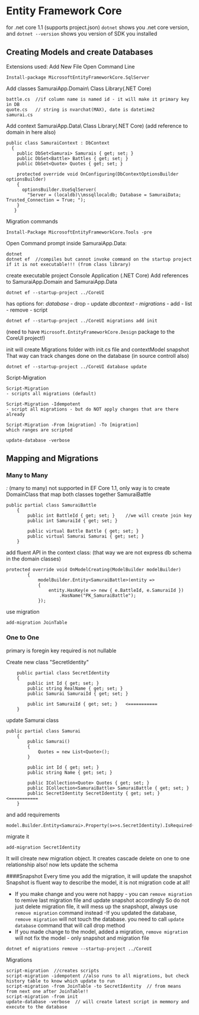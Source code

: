 
# Entity Framework Core
for .net core 1.1 (supports project.json)
`dotnet` shows you .net core version, and `dotnet --version` shows you version of SDK you installed

## Creating Models and create Databases

Extensions used:
Add New File
Open Command Line

```
Install-package MicrosoftEntityFrameworkCore.SqlServer
```

Add classes SamuraiApp.Domain\   Class Library(.NET Core)
```
battle.cs  //if column name is named id - it will make it primary key in DB
quote.cs   // string is nvarchat(MAX), date is datetime2
samurai.cs
```
Add context  SamuraiApp.Data\  Class Library(.NET Core) (add reference to domain in here also)
```
public class SamuraiContext : DbContext
  {
    public DbSet<Samurai> Samurais { get; set; }
    public DbSet<Battle> Battles { get; set; }
    public DbSet<Quote> Quotes { get; set; }

    protected override void OnConfiguring(DbContextOptionsBuilder optionsBuilder)
    {
      optionsBuilder.UseSqlServer(
        "Server = (localdb)\\mssqllocaldb; Database = SamuraiData; Trusted_Connection = True; ");
    }
   }
```
Migration commands
```
Install-Package MicrosoftEntityFrameworkCore.Tools -pre

```
Open Command prompt inside SamuraiApp.Data:
```
dotnet
dotnet ef  //compiles but cannot invoke command on the startup project if it is not executable!!! (from class library)
```
create executable project Console Application (.NET Core)
Add references to SamuraiApp.Domain and SamuraiApp.Data
```
dotnet ef --startup-project ../CoreUI
```
has options for:
*database* - drop - update
*dbcontext*  -
*migrations* - add  - list - remove - script

```
dotnet ef --startup-project ../CoreUI migrations add init
```
(need to have `Microsoft.EntityFrameworkCore.Design` package to the CoreUI project!)

init will create Migrations folder with init.cs file and contextModel snapshot
That way can track changes done on the database (in source controll also)

```
dotnet ef --startup-project ../CoreUI database update
```

Script-Migration
```
Script-Migration
- scripts all migrations (default)

Script-Migration -Idempotent
- script all migrations - but do NOT apply changes that are there already

Script-Migration -From [migration] -To [migration]
which ranges are scripted
```

```
update-database -verbose
```

## Mapping and Migrations

### Many to Many
*:* (many to many) not supported in EF Core 1.1, only way is to create DomainClass that map both classes together
SamuraiBattle

```
public partial class SamuraiBattle
    {
        public int BattleId { get; set; }    //we will create join key
        public int SamuraiId { get; set; }

        public virtual Battle Battle { get; set; }
        public virtual Samurai Samurai { get; set; }
    }
```
add fluent API in the context class: (that way we are not express db schema in the domain classes)
```
protected override void OnModelCreating(ModelBuilder modelBuilder)
        {
            modelBuilder.Entity<SamuraiBattle>(entity =>
            {            
                entity.HasKey(e => new { e.BattleId, e.SamuraiId })
                    .HasName("PK_SamuraiBattle");               
            });
```
use migration
```
add-migration JoinTable
```

### One to One

primary is foregin key
required is not nullable

Create new class "SecretIdentity"
```
    public partial class SecretIdentity
    {
        public int Id { get; set; }
        public string RealName { get; set; }
        public Samurai SamuraiId { get; set; }

        public int SamuraiId { get; set; }   <===========
    }
```
update Samurai class
```
public partial class Samurai
    {
        public Samurai()
        {
            Quotes = new List<Quote>();
        }

        public int Id { get; set; }
        public string Name { get; set; }

        public ICollection<Quote> Quotes { get; set; }
        public ICollection<SamuraiBattle> SamuraiBattle { get; set; }
        public SecretIdentity SecretIdentity { get; set; }     <===========
    }
```
and add requirements
```
model.Builder.Entity<Samurai>.Property(s=>s.SecretIdentity).IsRequired();
```
migrate it
```
add-migration SecretIdentity
```
It will clreate new migration object. It creates cascade delete on one to one relationship also!
now lets update the schema

####Snapshot
Every time you add the migration, it will update the snapshot
Snapshot is fluent way to describe the model, it is not migration code at all!
- If you make change and you were not happy - you can `remove migration` to remive last migration file and update snapshot accordingly
So do not just delete migration file, it will mess up the snapshopt, always use `remove migration` command instead
-If you updated the database, `remove migration` will not touch the database. you need to call `update database` command that will call drop method
- If you made change to the model, added a migration, `remove migration` will not fix the model - only snapshot and migration file

```
dotnet ef migrations remove --startup-project ../CoreUI
```

Migrations
```
script-migration  //creates scripts
script-migration -idempotent //also runs to all migrations, but check history table to know which update to run
script-migration -from JoinTable -to SecretIdentity  // from means from next one after JoinTable!!
script-migration -from init
update-database -verbose  // will create latest script in memmory and execute to the database
```








